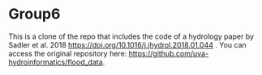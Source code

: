 # Group6
This is a clone of the repo that includes the code of a hydrology paper by Sadler et al. 2018 https://doi.org/10.1016/j.jhydrol.2018.01.044 .
You can access the original repository here: https://github.com/uva-hydroinformatics/flood_data.
